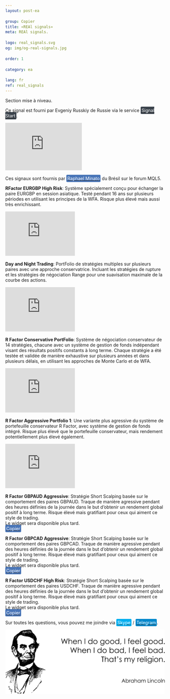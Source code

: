 ```yaml
---
layout: post-ea

group: Copier
title: «REAl signals»
meta: REAl signals.

logo: real_signals.svg
og: img/og-real-signals.jpg

order: 1

category: ea

lang: fr
ref: real_signals
---
```


Section mise à niveau.

Ce signal est fourni par Evgeniy Russkiy de Russie via le service <a href="https://www.signalstart.com/analysis/real-signal/50865" target="_blank"><span style="background-color:#3b434c; color:white; padding:3px; border-radius: 3px">Signal Start</span></a>.  
<iframe frameborder="0" width="242" height="150" src="https://www.signalstart.com/fr/widgets/1/50865?colors=578EBE,FFFFFF,004782"></iframe>

Ces signaux sont fournis par <a href="https://www.mql5.com/en/users/johnmacknamara" target="_blank"><span style="background-color:#4a76b8; color:white; padding:3px; border-radius: 3px">Raphael Minato</span></a> du Brésil sur le forum MQL5.

**RFactor EURGBP High Risk**: Système spécialement conçu pour échanger la paire EURGBP en session asiatique. Testé pendant 16 ans sur plusieurs périodes en utilisant les principes de la WFA. Risque plus élevé mais aussi très enrichissant.  
<iframe frameborder="0" width="220" height="140" src="https://www.mql5.com/en/signals/widget/signal/3ps8"></iframe>

**Day and Night Trading**: PortFolio de stratégies multiples sur plusieurs paires avec une approche conservatrice. Incluant les stratégies de rupture et les stratégies de négociation Range pour une suavisation maximale de la courbe des actions.  
<iframe frameborder="0" width="220" height="140" src="https://www.mql5.com/en/signals/widget/signal/3ps9"></iframe>

**R Factor Conservative PortFolio**: Système de négociation conservateur de 14 stratégies, chacune avec un système de gestion de fonds indépendant visant des résultats positifs constants à long terme. Chaque stratégie a été testée et validée de manière exhaustive sur plusieurs années et dans plusieurs délais, en utilisant les approches de Monte Carlo et de WFA.  
<iframe frameborder="0" width="220" height="140" src="https://www.mql5.com/en/signals/widget/signal/3psa"></iframe>

**R Factor Aggressive Portfolio 1**: Une variante plus agressive du système de portefeuille conservateur R Factor, avec système de gestion de fonds intégré. Risque plus élevé que le portefeuille conservateur, mais rendement potentiellement plus élevé également.  
<iframe frameborder="0" width="220" height="140" src="https://www.mql5.com/en/signals/widget/signal/3psb"></iframe>

**R Factor GBPAUD Aggressive**: Stratégie Short Scalping basée sur le comportement des paires GBPAUD. Traque de manière agressive pendant des heures définies de la journée dans le but d’obtenir un rendement global positif à long terme. Risque élevé mais gratifiant pour ceux qui aiment ce style de trading.  
Le widget sera disponible plus tard.  
<a href="https://www.mql5.com/en/signals/477486" target="_blank"><span style="background-color:#4a76b8; color:white; padding:3px; border-radius: 3px">Copier</span></a>

**R Factor GBPCAD Aggressive**: Stratégie Short Scalping basée sur le comportement des paires GBPCAD. Traque de manière agressive pendant des heures définies de la journée dans le but d’obtenir un rendement global positif à long terme. Risque élevé mais gratifiant pour ceux qui aiment ce style de trading.  
Le widget sera disponible plus tard.  
<a href="https://www.mql5.com/en/signals/450778" target="_blank"><span style="background-color:#4a76b8; color:white; padding:3px; border-radius: 3px">Copier</span></a>

**R Factor USDCHF High Risk**: Stratégie Short Scalping basée sur le comportement des paires USDCHF. Traque de manière agressive pendant des heures définies de la journée dans le but d’obtenir un rendement global positif à long terme. Risque élevé mais gratifiant pour ceux qui aiment ce style de trading.  
Le widget sera disponible plus tard.  
<a href="https://www.mql5.com/en/signals/530561" target="_blank"><span style="background-color:#4a76b8; color:white; padding:3px; border-radius: 3px">Copier</span></a>

Sur toutes les questions, vous pouvez me joindre via <a href="skype:chutkoy89?call" target="_blank"><span style="background-color:#00aff0; color:white; padding:3px; border-radius: 3px">Skype</span></a> / <a href="https://t.me/chutkoy" target="_blank"><span style="background-color:#0088cc; color:white; padding:3px; border-radius: 3px">Telegram</span></a>.

<a data-fancybox="gallery" href="/img/programming/Lincoln.png"><img src="/img/programming/Lincoln.png" alt=""></a>
